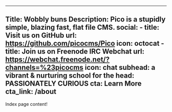 
---
Title: Wobbly buns
Description: Pico is a stupidly simple, blazing fast, flat file CMS.
social:
    - title: Visit us on GitHub
      url: https://github.com/picocms/Pico
      icon: octocat
    - title: Join us on Freenode IRC Webchat
      url: https://webchat.freenode.net/?channels=%23picocms
      icon: chat
subhead: a vibrant & nurturing school for the
head: PASSIONATELY CURIOUS
cta: Learn More
cta_link: /about
---

Index page content!